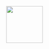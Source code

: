 <div id="header" align="center">
  <img src="https://i.imgur.com/Qvkro6o.gifv" width="100"/>
</div>
